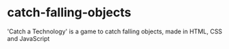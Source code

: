 # catch-falling-objects
'Catch a Technology' is a game to catch falling objects, made in HTML, CSS and JavaScript
